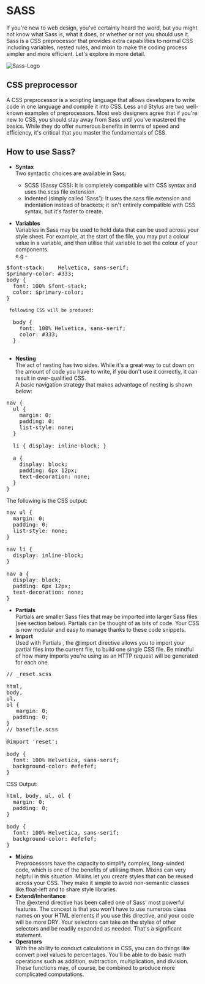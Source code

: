 
# SASS

If you're new to web design, you've certainly heard the word, but you might not know what Sass is, what it does, or whether or not you should use it. Sass is a CSS preprocessor that provides extra capabilities to normal CSS including variables, nested rules, and mixin to make the coding process simpler and more efficient. Let's explore in more detail.  

![Sass-Logo](https://user-images.githubusercontent.com/54666019/138741783-47b31b24-3d5c-4264-9795-ec03619dc219.jpg)


## CSS preprocessor

A CSS preprocessor is a scripting language that allows developers to write code in one language and compile it into CSS. Less and Stylus are two well-known examples of preprocessors. Most web designers agree that if you're new to CSS, you should stay away from Sass until you've mastered the basics. While they do offer numerous benefits in terms of speed and efficiency, it's critical that you master the fundamentals of CSS.  

## How to use Sass?

- **Syntax**  
Two syntactic choices are available in Sass:  
  - SCSS (Sassy CSS): It is completely compatible with CSS syntax and uses the.scss file extension.
  - Indented (simply called 'Sass'): It uses the.sass file extension and indentation instead of brackets; it isn't entirely compatible with CSS syntax, but it's faster to create.  

- **Variables**  
Variables in Sass may be used to hold data that can be used across your style sheet. For example, at the start of the file, you may put a colour value in a variable, and then utilise that variable to set the colour of your components.  
e.g - 
<pre>
$font-stack:    Helvetica, sans-serif;
$primary-color: #333;
body {
  font: 100% $font-stack;
  color: $primary-color;
} 

<code> following CSS will be produced: </code>

  body {
    font: 100% Helvetica, sans-serif;
    color: #333;
  }
  </pre>
- **Nesting**  
The act of nesting has two sides. While it's a great way to cut down on the amount of code you have to write, if you don't use it correctly, it can result in over-qualified CSS.  
A basic navigation strategy that makes advantage of nesting is shown below:  
<pre>
nav {
  ul {
    margin: 0;
    padding: 0;
    list-style: none;
  }

  li { display: inline-block; }

  a {
    display: block;
    padding: 6px 12px;
    text-decoration: none;
  }
}
</pre>
The following is the CSS output:  
<pre>
nav ul {
  margin: 0;
  padding: 0;
  list-style: none;
}

nav li {
  display: inline-block;
}

nav a {
  display: block;
  padding: 6px 12px;
  text-decoration: none;
}
</pre>  

- **Partials**  
Partials are smaller Sass files that may be imported into larger Sass files (see section below). Partials can be thought of as bits of code. Your CSS is now modular and easy to manage thanks to these code snippets.  
- **Import**  
Used with Partials , the @import directive allows you to import your partial files into the current file, to build one single CSS file. Be mindful of how many imports you're using as an HTTP request will be generated for each one.  
<pre>
// _reset.scss

html,
body,
ul,
ol {
   margin: 0;
  padding: 0;
}
// basefile.scss

@import 'reset';

body {
  font: 100% Helvetica, sans-serif;
  background-color: #efefef;
}
</pre>
CSS Output: 
<pre>
html, body, ul, ol {
  margin: 0;
  padding: 0;
}

body {
  font: 100% Helvetica, sans-serif;
  background-color: #efefef;
}
</pre>
 - **Mixins**  
 Preprocessors have the capacity to simplify complex, long-winded code, which is one of the benefits of utilising them. Mixins can very helpful in this situation. Mixins let you create styles that can be reused across your CSS. They make it simple to avoid non-semantic classes like.float-left and to share style libraries.  
 - **Extend/Inheritance**  
 The @extend directive has been called one of Sass' most powerful features. The concept is that you won't have to use numerous class names on your HTML elements if you use this directive, and your code will be more DRY. Your selectors can take on the styles of other selectors and be readily expanded as needed. That's a significant statement.  
 - **Operators**  
 With the ability to conduct calculations in CSS, you can do things like convert pixel values to percentages. You'll be able to do basic math operations such as addition, subtraction, multiplication, and division. These functions may, of course, be combined to produce more complicated computations.  
 
